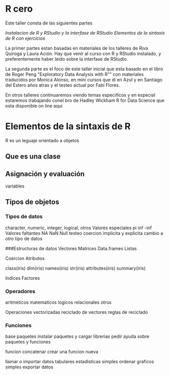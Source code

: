 # R cero

Este taller consta de las siguientes partes

*Instalacion de R y RStudio y la interfase de RStudio*
*Elementos de la sintaxis de R con ejercicios*

La primer partes estan basadas en  materiales de los talleres de Riva Quiroga y Laura Ación. Hay que venir al curso con R y RStudio instalado, y preferentemente haber leido sobre la interfase de RStudio.

La segunda parte es el foco de este taller inicial que esta basado en el libro de Roger Peng "Exploratory Data Analysis with R"" con materiales traducidos por Monica Alonso, en mini cursos que di en Azul y en Santiago del Estero años atras y el testeo actual por Fabi Flores. 

En otros talleres continuaremos viendo temas especificos y en especial estaremos trabajando conel bro de Hadley Wickham R for Data Science que esta disponible on line aqui 



# Elementos de la sintaxis de R

R es un leguaje orientado a objetos

## Que es una clase

## Asignación y evaluación
variables

## Tipos de objetos
### Tipos de datos 
character, numeric, integer, logical, otros
Valores especiales pi inf -inf
Valores faltantes NA NaN Null
testeo
coercion implicita y explicita
cambio a otro tipo de datos

###Estructuras de datos
Vectores
Matrices
Data.frames
Listas

Coercion
Atributos

class(iris)
dim(iris)
names(iris)
str(iris)
attributes(iris)
summary(iris)

Indices
Factores

### Operadores
aritmeticos
matematicos
logicos
relacionales
otros

Operaciones vectorizadas
reciclado de vectores
reglas de reciclado

### Funciones
base
paquetes
instalar paquetes y cargar librerias
pedir ayuda sobre paquetes y funciones

funcion concatenar
crear una funcion nueva

llamar o importar datos tabulares
estadisticas simples
ordenar
graficos simples
exportar datos









